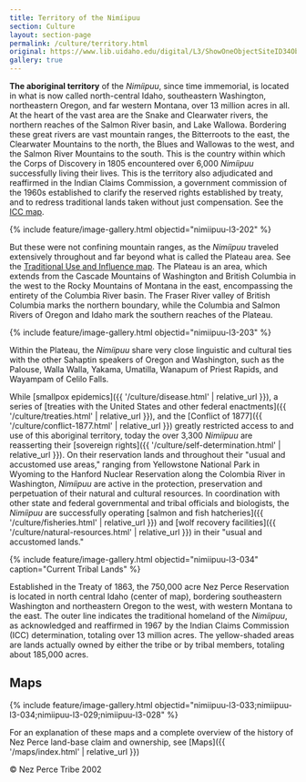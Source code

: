 ```yaml
---
title: Territory of the Nimíipuu
section: Culture
layout: section-page
permalink: /culture/territory.html
original: https://www.lib.uidaho.edu/digital/L3/ShowOneObjectSiteID34ObjectID162.html
gallery: true
---
```


**The aboriginal territory** of the _Nimíipuu_, since time immemorial, is located in what is now called north-central Idaho, southeastern Washington, northeastern Oregon, and far western Montana, over 13 million acres in all. At the heart of the vast area are the Snake and Clearwater rivers, the northern reaches of the Salmon River basin, and Lake Wallowa. Bordering these great rivers are vast mountain ranges, the Bitterroots to the east, the Clearwater Mountains to the north, the Blues and Wallowas to the west, and the Salmon River Mountains to the south. This is the country within which the Corps of Discovery in 1805 encountered over 6,000 _Nimíipuu_ successfully living their lives. This is the territory also adjudicated and reaffirmed in the Indian Claims Commission, a government commission of the 1960s established to clarify the reserved rights established by treaty, and to redress traditional lands taken without just compensation. See the [ICC map](#nimiipuu-l3-029).

{% include feature/image-gallery.html objectid="nimiipuu-l3-202" %}

But these were not confining mountain ranges, as the _Nimíipuu_ traveled extensively throughout and far beyond what is called the Plateau area. See the [Traditional Use and Influence map](#nimiipuu-l3-028). The Plateau is an area, which extends from the Cascade Mountains of Washington and British Columbia in the west to the Rocky Mountains of Montana in the east, encompassing the entirety of the Columbia River basin. The Fraser River valley of British Columbia marks the northern boundary, while the Columbia and Salmon Rivers of Oregon and Idaho mark the southern reaches of the Plateau.

{% include feature/image-gallery.html objectid="nimiipuu-l3-203" %}

Within the Plateau, the _Nimíipuu_ share very close linguistic and cultural ties with the other Sahaptin speakers of Oregon and Washington, such as the Palouse, Walla Walla, Yakama, Umatilla, Wanapum of Priest Rapids, and Wayampam of Celilo Falls.

While [smallpox epidemics]({{ '/culture/disease.html' | relative_url }}), a series of [treaties with the United States and other federal enactments]({{ '/culture/treaties.html' | relative_url }}), and the [Conflict of 1877]({{ '/culture/conflict-1877.html' | relative_url }}) greatly restricted access to and use of this aboriginal territory, today the over 3,300 _Nimíipuu_ are reasserting their [sovereign rights]({{ '/culture/self-determination.html' | relative_url }}). On their reservation lands and throughout their "usual and accustomed use areas," ranging from Yellowstone National Park in Wyoming to the Hanford Nuclear Reservation along the Colombia River in Washington, _Nimíipuu_ are active in the protection, preservation and perpetuation of their natural and cultural resources. In coordination with other state and federal governmental and tribal officials and biologists, the _Nimíipuu_ are successfully operating [salmon and fish hatcheries]({{ '/culture/fisheries.html' | relative_url }}) and [wolf recovery facilities]({{ '/culture/natural-resources.html' | relative_url }}) in their "usual and accustomed lands."

{% include feature/image-gallery.html objectid="nimiipuu-l3-034" caption="Current Tribal Lands" %}

Established in the Treaty of 1863, the 750,000 acre Nez Perce Reservation is located in north central Idaho (center of map), bordering southeastern Washington and northeastern Oregon to the west, with western Montana to the east. The outer line indicates the traditional homeland of the _Nimíipuu_, as acknowledged and reaffirmed in 1967 by the Indian Claims Commission (ICC) determination, totaling over 13 million acres. The yellow-shaded areas are lands actually owned by either the tribe or by tribal members, totaling about 185,000 acres.

## Maps

{% include feature/image-gallery.html objectid="nimiipuu-l3-033;nimiipuu-l3-034;nimiipuu-l3-029;nimiipuu-l3-028" %}

For an explanation of these maps and a complete overview of the history of Nez Perce land-base claim and ownership, see [Maps]({{ '/maps/index.html' | relative_url }})

© Nez Perce Tribe 2002
